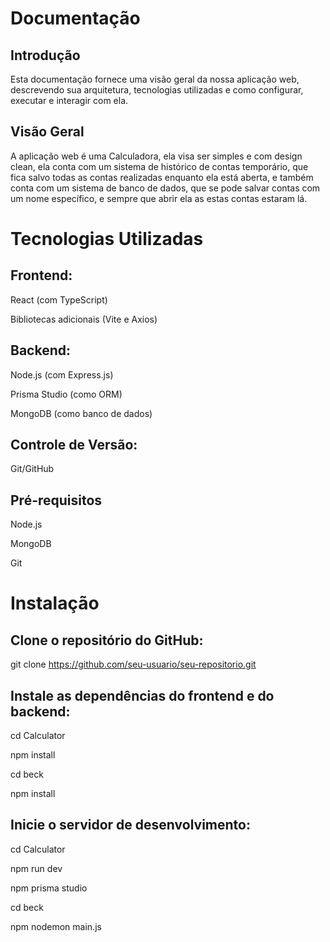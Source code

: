# Documentação

## Introdução
Esta documentação fornece uma visão geral da nossa aplicação web, descrevendo sua arquitetura, tecnologias utilizadas e como configurar, executar e interagir com ela.

## Visão Geral
A aplicação web é uma Calculadora, ela visa ser simples e com design clean, ela conta com um sistema de histórico de contas temporário, que fica salvo todas as contas realizadas enquanto ela está aberta, e também conta com um sistema de banco de dados, que se pode salvar contas com um nome específico, e sempre que abrir ela as estas contas estaram lá.

# Tecnologias Utilizadas
## Frontend:
React (com TypeScript)

Bibliotecas adicionais (Vite e Axios)

## Backend:
Node.js (com Express.js)

Prisma Studio (como ORM)

MongoDB (como banco de dados)

## Controle de Versão:
Git/GitHub

## Pré-requisitos

Node.js

MongoDB

Git

# Instalação
## Clone o repositório do GitHub:

git clone https://github.com/seu-usuario/seu-repositorio.git

## Instale as dependências do frontend e do backend:

cd Calculator

npm install

cd beck

npm install

## Inicie o servidor de desenvolvimento:

cd Calculator

npm run dev

npm prisma studio

cd beck

npm nodemon main.js


